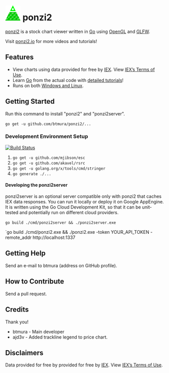 # ![ponzi2 logo of a pyramid](internal/app/view/ui/data/icon.png) ponzi2

[ponzi2](https://ponzi2.io) is a stock chart viewer written in [Go](https://golang.org) using [OpenGL](https://github.com/go-gl/gl) and [GLFW](https://github.com/go-gl/glfw/).

Visit [ponzi2.io](https://ponzi2.io) for more videos and tutorials!

## Features

* View charts using data provided for free by [IEX](https://iextrading.com/developer). View [IEX’s Terms of Use](https://iextrading.com/api-exhibit-a/).
* Learn [Go](https://golang.org) from the actual code with [detailed tutorials](https://ponzi2.io/tutorials/)!
* Runs on both [Windows and Linux](https://github.com/btmura/ponzi2/releases).

## Getting Started

Run this command to install "ponzi2" and "ponzi2server".

`go get -u github.com/btmura/ponzi2/...`

### Development Environment Setup

[![Build Status](https://travis-ci.org/btmura/ponzi2.svg?branch=master)](https://travis-ci.org/btmura/ponzi2)

1. `go get -u github.com/mjibson/esc`
2. `go get -u github.com/akavel/rsrc`
3. `go get -u golang.org/x/tools/cmd/stringer`
4. `go generate ./...`

#### Developing the ponzi2server

ponzi2server is an optional server compatible only with ponzi2 that caches IEX data responses. You can run it locally or deploy it on Google AppEngine. It is written using the Go Cloud Development Kit, so that it can be unit-tested and potentially run on different cloud providers.

`go build ./cmd/ponzi2server && ./ponzi2server.exe`

`go build ./cmd/ponzi2.exe && ./ponzi2.exe -token YOUR_API_TOKEN -remote_addr http://localhost:1337

## Getting Help

Send an e-mail to btmura (address on GitHub profile).

## How to Contribute

Send a pull request.

## Credits

Thank you!

* btmura - Main developer
* ajd3v - Added trackline legend to price chart.

## Disclaimers

Data provided for free by provided for free by [IEX](https://iextrading.com/developer). View [IEX’s Terms of Use](https://iextrading.com/api-exhibit-a/).
